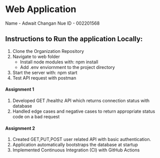 # Web Application
Name - Adwait Changan
Nue ID - 002201568

## Instructions to Run the application Locally: 
1. Clone the Organization Repository
2. Navigate to web folder
    - Install node modules with: npm install
    - Add .env enviornment to the project directory
3. Start the server with: npm start
4. Test API request with postman

#### Assignment 1
1. Developed GET /healthz API which returns connection status with database
2. Handled edge cases and negative cases to return appropriate status code on a bad request

#### Assignment 2
1. Created GET,PUT,POST user related API with basic authentication.
2. Application automatically bootstraps the database at startup 
3. Implemented Continuous Integration (CI) with GitHub Actions

